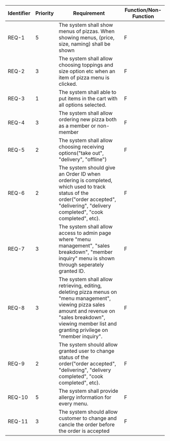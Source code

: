 | Identifier | Priority | Requirement | Function/Non-Function |
| - | - | - | - |
| REQ-1 | 5 | The system shall show menus of pizzas. When showing menus, (price, size, naming) shall be shown | F |
| REQ-2 | 3 | The system shall allow choosing toppings and size option etc when an item of pizza menu is clicked. | F |
| REQ-3 | 1 | The system shall able to put items in the cart with all options selected. | F |
| REQ-4 | 3 | The system shall allow ordering new pizza both as a member or non-member | F |
| REQ-5 | 2 | The system shall allow choosing receiving options("take out", "delivery", "offline") | F |
| REQ-6 | 2 | The system should give an Order ID when ordering is completed, which used to track status of the order("order accepted", "delivering", "delivery completed", "cook completed", etc). | F |
| REQ-7 | 3 | The system shall allow access to admin page where "menu management", "sales breakdown", "member inquiry" menu is shown through seperately granted ID. | F |
| REQ-8 | 3 | The system shall allow retrieving, editing, deleting pizza menus on "menu management", viewing pizza sales amount and revenue on "sales breakdown", viewing member list and granting privilege on "member inquiry". | F |
| REQ-9 | 2 | The system should allow granted user to change status of the order("order accepted", "delivering", "delivery completed", "cook completed", etc). | F |
| REQ-10 | 5 | The system shall provide allergy information for every menu. | F |
| REQ-11 | 3 | The system should allow customer to change and cancle the order before the order is accepted | F |
